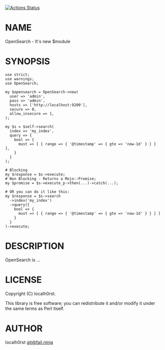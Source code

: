 [![Actions Status](https://github.com/localh0rst/OpenSearch-Perl/actions/workflows/test.yml/badge.svg)](https://github.com/localh0rst/OpenSearch-Perl/actions)
# NAME

OpenSearch - It's new $module

# SYNOPSIS

    use strict;
    use warnings;
    use OpenSearch;

    my $opensearch = OpenSearch->new(
      user => 'admin',
      pass => 'admin',
      hosts => ['http://localhost:9200'],
      secure => 0,
      allow_insecure => 1,
    );

    my $s = $self->search(
      index => 'my_index',
      query => {
        bool => {
          must => [ { range => { '@timestamp' => { gte => 'now-1d' } } } ],
        }
      }
    );

    # Blocking
    my $response = $s->execute; 
    # Non Blocking - Returns a Mojo::Promise;
    my $promise = $s->execute_p->then(...)->catch(...);

    # OR you can do it like this:
    my $response = $s->search
      ->index('my_index')
      ->query({ 
        bool => { 
          must => [ { range => { '@timestamp' => { gte => 'now-1d' } } } ] 
        } 
      }
    )->execute;

# DESCRIPTION

OpenSearch is ...

# LICENSE

Copyright (C) localh0rst.

This library is free software; you can redistribute it and/or modify
it under the same terms as Perl itself.

# AUTHOR

localh0rst <git@fail.ninja>
